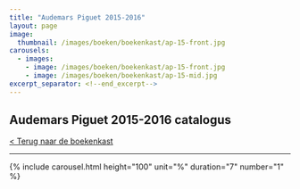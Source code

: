```yaml
---
title: "Audemars Piguet 2015-2016"
layout: page
image: 
  thumbnail: /images/boeken/boekenkast/ap-15-front.jpg
carousels:
  - images: 
    - image: /images/boeken/boekenkast/ap-15-front.jpg
    - image: /images/boeken/boekenkast/ap-15-mid.jpg
excerpt_separator: <!--end_excerpt-->
---
```


## Audemars Piguet 2015-2016 catalogus

<!--end_excerpt-->

[< Terug naar de boekenkast](/boekenkast)

***

{% include carousel.html height="100" unit="%" duration="7" number="1" %}
